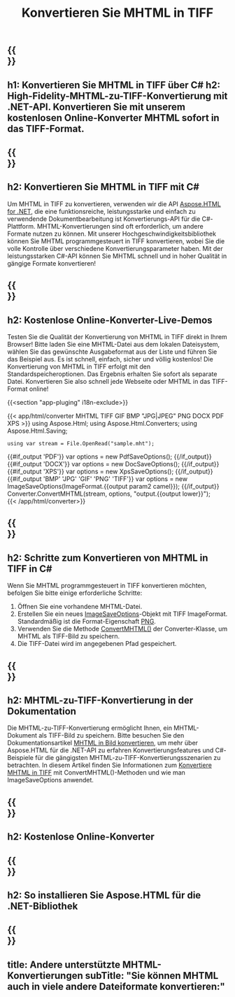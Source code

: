 ﻿---
translation: true
template: /templates/_template-conversion-child.md
title: Konvertieren Sie MHTML in TIFF
description: Konvertieren Sie MHTML in TIFF mit C#. MHTML als TIFF-Bild in C#-Code speichern. Probieren Sie den Online-MHTML-zu-TIFF-Konverter kostenlos aus!
url: /net/conversion/mhtml-to-tiff/
family: html
platformtag: net
feature: conversion
informat: MHTML
outformat: TIFF
otherformats: DOCX PDF XPS BMP GIF JPEG PNG
---

{{<section banner>}}
---
h1: Konvertieren Sie MHTML in TIFF über C#
h2: High-Fidelity-MHTML-zu-TIFF-Konvertierung mit .NET-API. Konvertieren Sie mit unserem kostenlosen Online-Konverter MHTML sofort in das TIFF-Format.
---

{{<section overview>}}
---
h2: Konvertieren Sie MHTML in TIFF mit C#
---

Um MHTML in TIFF zu konvertieren, verwenden wir die API [Aspose.HTML for .NET](https://products.aspose.com/html/net/), die eine funktionsreiche, leistungsstarke und einfach zu verwendende Dokumentbearbeitung ist Konvertierungs-API für die C#-Plattform. MHTML-Konvertierungen sind oft erforderlich, um andere Formate nutzen zu können. Mit unserer Hochgeschwindigkeitsbibliothek können Sie MHTML programmgesteuert in TIFF konvertieren, wobei Sie die volle Kontrolle über verschiedene Konvertierungsparameter haben. Mit der leistungsstarken C#-API können Sie MHTML schnell und in hoher Qualität in gängige Formate konvertieren!

{{<section demos>}}
---
h2: Kostenlose Online-Konverter-Live-Demos
---

Testen Sie die Qualität der Konvertierung von MHTML in TIFF direkt in Ihrem Browser! Bitte laden Sie eine MHTML-Datei aus dem lokalen Dateisystem, wählen Sie das gewünschte Ausgabeformat aus der Liste und führen Sie das Beispiel aus. Es ist schnell, einfach, sicher und völlig kostenlos! Die Konvertierung von MHTML in TIFF erfolgt mit den Standardspeicheroptionen. Das Ergebnis erhalten Sie sofort als separate Datei. Konvertieren Sie also schnell jede Webseite oder MHTML in das TIFF-Format online!

{{<section "app-pluging" i18n-exclude>}}

{{< app/html/converter MHTML TIFF GIF BMP "JPG|JPEG" PNG DOCX PDF XPS >}}
using Aspose.Html;
using Aspose.Html.Converters;
using Aspose.Html.Saving;

    using var stream = File.OpenRead("sample.mht");
{{#if_output 'PDF'}}
    var options = new PdfSaveOptions();
{{/if_output}}
{{#if_output 'DOCX'}}
    var options = new DocSaveOptions();
{{/if_output}}
{{#if_output 'XPS'}}
    var options = new XpsSaveOptions();
{{/if_output}}
{{#if_output 'BMP' 'JPG' 'GIF' 'PNG' 'TIFF'}}
    var options = new ImageSaveOptions(ImageFormat.{{output param2 camel}});
{{/if_output}}
    Converter.ConvertMHTML(stream, options, "output.{{output lower}}");   
{{< /app/html/converter>}} 


{{<section steps>}}
---
h2: Schritte zum Konvertieren von MHTML in TIFF in C#
---

Wenn Sie MHTML programmgesteuert in TIFF konvertieren möchten, befolgen Sie bitte einige erforderliche Schritte:
1. Öffnen Sie eine vorhandene MHTML-Datei.
1. Erstellen Sie ein neues [ImageSaveOptions](https://reference.aspose.com/html/net/aspose.html.saving/imagesaveoptions/)-Objekt mit TIFF ImageFormat. Standardmäßig ist die Format-Eigenschaft [PNG](https://reference.aspose.com/html/net/aspose.html.rendering.image/imageformat/).
1. Verwenden Sie die Methode [ConvertMHTML()](https://reference.aspose.com/html/net/aspose.html.converters/converter/convertmhtml/) der Converter-Klasse, um MHTML als TIFF-Bild zu speichern.
1. Die TIFF-Datei wird im angegebenen Pfad gespeichert.

{{<section documentation>}}
---
h2: MHTML-zu-TIFF-Konvertierung in der Dokumentation
---

Die MHTML-zu-TIFF-Konvertierung ermöglicht Ihnen, ein MHTML-Dokument als TIFF-Bild zu speichern. Bitte besuchen Sie den Dokumentationsartikel [MHTML in Bild konvertieren](https://docs.aspose.com/html/net/converting-between-formats/mhtml-to-image/), um mehr über Aspose.HTML für die .NET-API zu erfahren Konvertierungsfeatures und C#-Beispiele für die gängigsten MHTML-zu-TIFF-Konvertierungsszenarien zu betrachten. In diesem Artikel finden Sie Informationen zum <a href="https://docs.aspose.com/html/net/converting-between-formats/mhtml-to-image/#convert-mhtml-to-tiff " target="_blank">Konvertiere MHTML in TIFF</a> mit ConvertMHTML()-Methoden und wie man ImageSaveOptions anwendet.

{{<section online-converters>}}
---
h2: Kostenlose Online-Konverter
---

{{<section get-started>}}
---
h2: So installieren Sie Aspose.HTML für die .NET-Bibliothek
---

{{<section other-conversions>}}
---
title: Andere unterstützte MHTML-Konvertierungen
subTitle: "Sie können MHTML auch in viele andere Dateiformate konvertieren:"
---